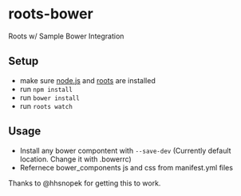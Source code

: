 # roots-bower
Roots w/ Sample Bower Integration

## Setup
- make sure [node.js](http://nodejs.org) and [roots](http://roots.cx) are installed
- run `npm install`
- run `bower install`
- run `roots watch`

## Usage
- Install any bower compontent with `--save-dev` (Currently default location. Change it with .bowerrc)
- Refernece bower_components js and css from manifest.yml files

Thanks to @hhsnopek for getting this to work.
